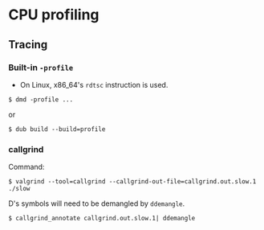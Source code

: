# CPU profiling

## Tracing

### Built-in `-profile`

* On Linux, x86_64's `rdtsc` instruction is used.

```console
$ dmd -profile ...
```

or

```console
$ dub build --build=profile
```

### callgrind

Command:

```console
$ valgrind --tool=callgrind --callgrind-out-file=callgrind.out.slow.1 ./slow
```

D's symbols will need to be demangled by `ddemangle`.

```console
$ callgrind_annotate callgrind.out.slow.1| ddemangle
```
